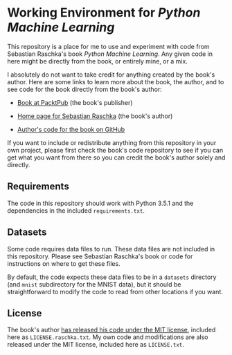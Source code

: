 # Working Environment for *Python Machine Learning*

This repository is a place for me to use and experiment with code from Sebastian Raschka's book *Python Machine Learning*. Any given code in here might be directly from the book, or entirely mine, or a mix.

I absolutely do not want to take credit for anything created by the book's author. Here are some links to learn more about the book, the author, and to see code for the book directly from the book's author:

* [Book at PacktPub](https://www.packtpub.com/big-data-and-business-intelligence/python-machine-learning) (the book's publisher)

* [Home page for Sebastian Raschka](http://sebastianraschka.com) (the book's author)

* [Author's code for the book on GitHub](https://github.com/rasbt/python-machine-learning-book)

If you want to include or redistribute anything from this repository in your own project, please first check the book's code repository to see if you can get what you want from there so you can credit the book's author solely and directly.

## Requirements

The code in this repository should work with Python 3.5.1 and the dependencies in the included `requirements.txt`.

## Datasets

Some code requires data files to run. These data files are not included in this repository. Please see Sebastian Raschka's book or code for instructions on where to get these files.

By default, the code expects these data files to be in a `datasets` directory (and `mnist` subdirectory for the MNIST data), but it should be straightforward to modify the code to read from other locations if you want.

## License

The book's author [has released his code under the MIT license](https://github.com/rasbt/python-machine-learning-book/blob/f07bacb9f678964ea0d79b2b0f8c66372b59ed77/LICENSE.txt), included here as `LICENSE.raschka.txt`. My own code and modifications are also released under the MIT license, included here as `LICENSE.txt`.
